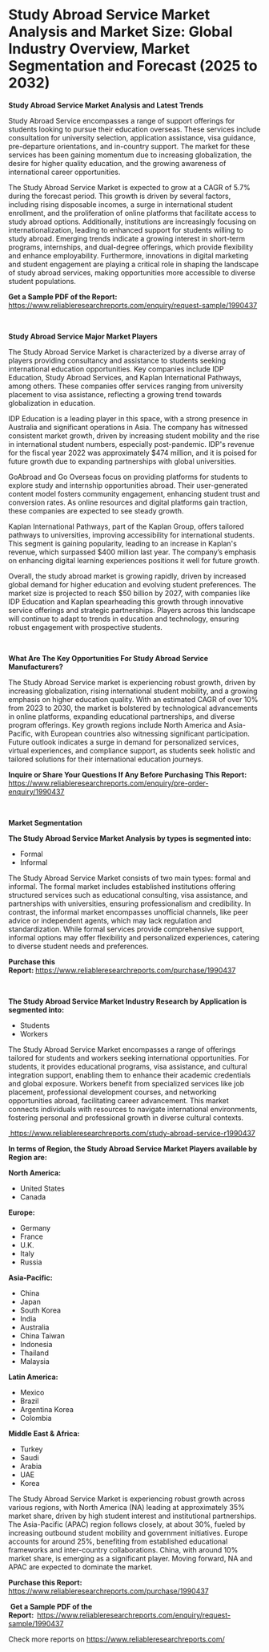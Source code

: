 <p><h1>Study Abroad Service Market Analysis and Market Size: Global Industry Overview, Market Segmentation and Forecast (2025 to 2032)</h1></p><p><strong>Study Abroad Service Market Analysis and Latest Trends</strong></p>
<p><p>Study Abroad Service encompasses a range of support offerings for students looking to pursue their education overseas. These services include consultation for university selection, application assistance, visa guidance, pre-departure orientations, and in-country support. The market for these services has been gaining momentum due to increasing globalization, the desire for higher quality education, and the growing awareness of international career opportunities.</p><p>The Study Abroad Service Market is expected to grow at a CAGR of 5.7% during the forecast period. This growth is driven by several factors, including rising disposable incomes, a surge in international student enrollment, and the proliferation of online platforms that facilitate access to study abroad options. Additionally, institutions are increasingly focusing on internationalization, leading to enhanced support for students willing to study abroad. Emerging trends indicate a growing interest in short-term programs, internships, and dual-degree offerings, which provide flexibility and enhance employability. Furthermore, innovations in digital marketing and student engagement are playing a critical role in shaping the landscape of study abroad services, making opportunities more accessible to diverse student populations.</p></p>
<p><strong>Get a Sample PDF of the Report:&nbsp;</strong> <a href="https://www.reliableresearchreports.com/enquiry/request-sample/1990437?utm_campaign=3063&utm_medium=2&utm_source=Github&utm_content=ia&utm_term=10032025&utm_id=study-abroad-service">https://www.reliableresearchreports.com/enquiry/request-sample/1990437</a></p>
<p>&nbsp;</p>
<p><strong>Study Abroad Service Major Market Players</strong></p>
<p><p>The Study Abroad Service Market is characterized by a diverse array of players providing consultancy and assistance to students seeking international education opportunities. Key companies include IDP Education, Study Abroad Services, and Kaplan International Pathways, among others. These companies offer services ranging from university placement to visa assistance, reflecting a growing trend towards globalization in education.</p><p>IDP Education is a leading player in this space, with a strong presence in Australia and significant operations in Asia. The company has witnessed consistent market growth, driven by increasing student mobility and the rise in international student numbers, especially post-pandemic. IDP's revenue for the fiscal year 2022 was approximately $474 million, and it is poised for future growth due to expanding partnerships with global universities.</p><p>GoAbroad and Go Overseas focus on providing platforms for students to explore study and internship opportunities abroad. Their user-generated content model fosters community engagement, enhancing student trust and conversion rates. As online resources and digital platforms gain traction, these companies are expected to see steady growth.</p><p>Kaplan International Pathways, part of the Kaplan Group, offers tailored pathways to universities, improving accessibility for international students. This segment is gaining popularity, leading to an increase in Kaplan's revenue, which surpassed $400 million last year. The company’s emphasis on enhancing digital learning experiences positions it well for future growth.</p><p>Overall, the study abroad market is growing rapidly, driven by increased global demand for higher education and evolving student preferences. The market size is projected to reach $50 billion by 2027, with companies like IDP Education and Kaplan spearheading this growth through innovative service offerings and strategic partnerships. Players across this landscape will continue to adapt to trends in education and technology, ensuring robust engagement with prospective students.</p></p>
<p>&nbsp;</p>
<p><strong>What Are The Key Opportunities For Study Abroad Service Manufacturers?</strong></p>
<p><p>The Study Abroad Service market is experiencing robust growth, driven by increasing globalization, rising international student mobility, and a growing emphasis on higher education quality. With an estimated CAGR of over 10% from 2023 to 2030, the market is bolstered by technological advancements in online platforms, expanding educational partnerships, and diverse program offerings. Key growth regions include North America and Asia-Pacific, with European countries also witnessing significant participation. Future outlook indicates a surge in demand for personalized services, virtual experiences, and compliance support, as students seek holistic and tailored solutions for their international education journeys.</p></p>
<p><strong>Inquire or Share Your Questions If Any Before Purchasing This Report:</strong> <a href="https://www.reliableresearchreports.com/enquiry/pre-order-enquiry/1990437?utm_campaign=3063&utm_medium=2&utm_source=Github&utm_content=ia&utm_term=10032025&utm_id=study-abroad-service">https://www.reliableresearchreports.com/enquiry/pre-order-enquiry/1990437</a></p>
<p>&nbsp;</p>
<p><strong>Market Segmentation</strong></p>
<p><strong>The Study Abroad Service Market Analysis by types is segmented into:</strong></p>
<p><ul><li>Formal</li><li>Informal</li></ul></p>
<p><p>The Study Abroad Service Market consists of two main types: formal and informal. The formal market includes established institutions offering structured services such as educational consulting, visa assistance, and partnerships with universities, ensuring professionalism and credibility. In contrast, the informal market encompasses unofficial channels, like peer advice or independent agents, which may lack regulation and standardization. While formal services provide comprehensive support, informal options may offer flexibility and personalized experiences, catering to diverse student needs and preferences.</p></p>
<p><strong>Purchase this Report:&nbsp;</strong><a href="https://www.reliableresearchreports.com/purchase/1990437?utm_campaign=3063&utm_medium=2&utm_source=Github&utm_content=ia&utm_term=10032025&utm_id=study-abroad-service">https://www.reliableresearchreports.com/purchase/1990437</a></p>
<p>&nbsp;</p>
<p><strong>The Study Abroad Service Market Industry Research by Application is segmented into:</strong></p>
<p><ul><li>Students</li><li>Workers</li></ul></p>
<p><p>The Study Abroad Service Market encompasses a range of offerings tailored for students and workers seeking international opportunities. For students, it provides educational programs, visa assistance, and cultural integration support, enabling them to enhance their academic credentials and global exposure. Workers benefit from specialized services like job placement, professional development courses, and networking opportunities abroad, facilitating career advancement. This market connects individuals with resources to navigate international environments, fostering personal and professional growth in diverse cultural contexts.</p></p>
<p><a href="https://www.reliableresearchreports.com/study-abroad-service-r1990437?utm_campaign=3063&utm_medium=2&utm_source=Github&utm_content=ia&utm_term=10032025&utm_id=study-abroad-service">&nbsp;https://www.reliableresearchreports.com/study-abroad-service-r1990437</a></p>
<p><strong>In terms of Region, the Study Abroad Service Market Players available by Region are:</strong></p>
<p>
    <p> <strong> North America: </strong>
        <ul>
            <li>United States</li>
            <li>Canada</li>
        </ul>
        </p> 
    <p> <strong> Europe: </strong>
        <ul>
            <li>Germany</li>
            <li>France</li>
            <li>U.K.</li>
            <li>Italy</li>
            <li>Russia</li>
        </ul>
        </p> 
    <p> <strong> Asia-Pacific: </strong>
        <ul>
            <li>China</li>
            <li>Japan</li>
            <li>South Korea</li>
            <li>India</li>
            <li>Australia</li>
            <li>China Taiwan</li>
            <li>Indonesia</li>
            <li>Thailand</li>
            <li>Malaysia</li>
        </ul>
        </p> 
    <p> <strong> Latin America: </strong>
        <ul>
            <li>Mexico</li>
            <li>Brazil</li>
            <li>Argentina Korea</li>
            <li>Colombia</li>
        </ul>
        </p> 
    <p> <strong> Middle East & Africa: </strong>
        <ul>
            <li>Turkey</li>
            <li>Saudi</li>
            <li>Arabia</li>
            <li>UAE</li>
            <li>Korea</li>
        </ul>
    </p>
    </p>
<p><p>The Study Abroad Service Market is experiencing robust growth across various regions, with North America (NA) leading at approximately 35% market share, driven by high student interest and institutional partnerships. The Asia-Pacific (APAC) region follows closely, at about 30%, fueled by increasing outbound student mobility and government initiatives. Europe accounts for around 25%, benefiting from established educational frameworks and inter-country collaborations. China, with around 10% market share, is emerging as a significant player. Moving forward, NA and APAC are expected to dominate the market.</p></p>
<p><strong>Purchase this Report: </strong><a href="https://www.reliableresearchreports.com/purchase/1990437?utm_campaign=3063&utm_medium=2&utm_source=Github&utm_content=ia&utm_term=10032025&utm_id=study-abroad-service">https://www.reliableresearchreports.com/purchase/1990437</a></p>
<p>&nbsp;<strong>Get a Sample PDF of the Report:&nbsp;&nbsp;</strong><a href="https://www.reliableresearchreports.com/enquiry/request-sample/1990437?utm_campaign=3063&utm_medium=2&utm_source=Github&utm_content=ia&utm_term=10032025&utm_id=study-abroad-service">https://www.reliableresearchreports.com/enquiry/request-sample/1990437</a></p>
<p><strong></strong></p>
<p>Check more reports on <a href="https://www.reliableresearchreports.com/?utm_campaign=3063&utm_medium=2&utm_source=Github&utm_content=ia&utm_term=10032025&utm_id=study-abroad-service">https://www.reliableresearchreports.com/</a></p>